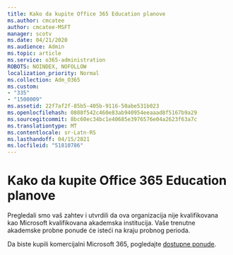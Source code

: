 ```yaml
---
title: Kako da kupite Office 365 Education planove
ms.author: cmcatee
author: cmcatee-MSFT
manager: scotv
ms.date: 04/21/2020
ms.audience: Admin
ms.topic: article
ms.service: o365-administration
ROBOTS: NOINDEX, NOFOLLOW
localization_priority: Normal
ms.collection: Adm_O365
ms.custom:
- "335"
- "1500009"
ms.assetid: 22f7af2f-85b5-405b-9116-50abe531b023
ms.openlocfilehash: 0808f542c460e83ab940954eeaaad8f5167b9a29
ms.sourcegitcommit: 8bc60ec34bc1e40685e3976576e04a2623f63a7c
ms.translationtype: MT
ms.contentlocale: sr-Latn-RS
ms.lasthandoff: 04/15/2021
ms.locfileid: "51810786"
---
```

# <a name="how-to-purchase-office-365-education-plans"></a>Kako da kupite Office 365 Education planove

Pregledali smo vaš zahtev i utvrdili da ova organizacija nije kvalifikovana kao Microsoft kvalifikovana akademska institucija. Vaše trenutne akademske probne ponude će isteći na kraju probnog perioda.
  
Da biste kupili komercijalni Microsoft 365, pogledajte [dostupne ponude](https://go.microsoft.com/fwlink/p/?linkid=868433).  